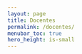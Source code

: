 ```yaml
---
layout: page
title: Docentes
permalink: /docentes/
menubar_toc: true
hero_height: is-small
---
```


<!---
## Profesores Clases Teóricas

**Profesor Titular:** 
* Dra. Lucía B. Chemes

**Profesores Invitados:**
* Alguno?

## Profesores Clases Prácticas

**Jefa de Trabajos Prácticos:** 
* Dra. Juliana Glavina

**Ayudantes:**
* Lic. Heli García Álvarez
* Lic. Alejandro Ricci

--->

